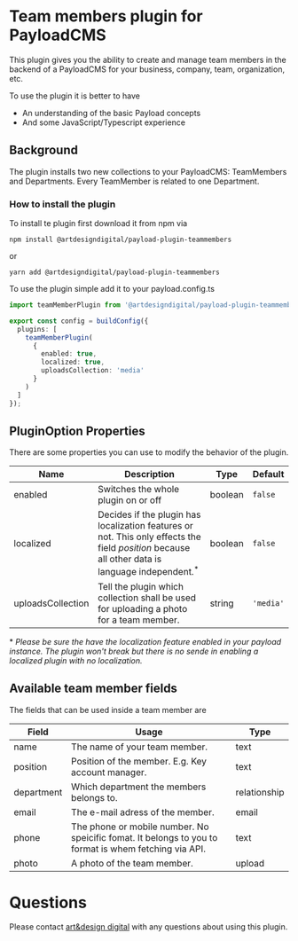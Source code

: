 # Team members plugin for PayloadCMS

This plugin gives you the ability to create and manage team members in the backend of a PayloadCMS for your business, company, team, organization, etc.

To use the plugin it is better to have

* An understanding of the basic Payload concepts
* And some JavaScript/Typescript experience

## Background

The plugin installs two new collections to your PayloadCMS: TeamMembers and Departments. Every TeamMember is related to one Department.

### How to install the plugin

To install te plugin first download it from npm via

```terminal
npm install @artdesigndigital/payload-plugin-teammembers
```

or

```terminal
yarn add @artdesigndigital/payload-plugin-teammembers
```

To use the plugin simple add it to your payload.config.ts

```ts
import teamMemberPlugin from '@artdesigndigital/payload-plugin-teammembers'

export const config = buildConfig({
  plugins: [
    teamMemberPlugin(
      {
        enabled: true,
        localized: true,
        uploadsCollection: 'media'
      }
    )
  ]
});
```

## PluginOption Properties
There are some properties you can use to modify the behavior of the plugin.

| **Name** 	| **Description** 	| **Type** 	| **Default** 	|
|---	|---	|---	|---	|
| enabled 	| Switches the whole plugin on or off 	| boolean 	| `false` 	|
| localized 	| Decides if the plugin has localization features or not. This only effects the field _position_ because all other data is language independent.<sup>*</sup> 	| boolean 	| `false` 	|
| uploadsCollection 	| Tell the plugin which collection shall be used for uploading a photo for a team member. 	| string 	| `'media'` 	|

$\ast$ <em>Please be sure the have the localization feature enabled in your payload instance. The plugin won't break but there is no sende in enabling a localized plugin with no localization.</em>

## Available team member fields
The fields that can be used inside a team member are

| **Field** 	| **Usage** 	| **Type** 	|
|---	|---	|---	|
| name 	| The name of your team member. 	| text 	|
| position 	| Position of the member. E.g. Key account manager. 	| text 	|
| department 	| Which department the members belongs to. 	| relationship 	|
| email 	| The e-mail adress of the member. 	| email 	|
| phone 	| The phone or mobile number. No speicific fomat. It belongs to you to format is whem fetching via API. 	| text 	|
| photo 	| A photo of the team member. 	| upload 	|

# Questions
Please contact [art&design digital](mailto:info@ad-digital.de) with any questions about using this plugin.
